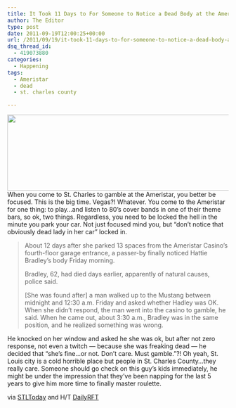 ```yaml
---
title: It Took 11 Days to For Someone to Notice a Dead Body at the Ameristar Parking Garage
author: The Editor
type: post
date: 2011-09-19T12:00:25+00:00
url: /2011/09/19/it-took-11-days-to-for-someone-to-notice-a-dead-body-at-the-ameristar-parking-garage/
dsq_thread_id:
  - 419073880
categories:
  - Happening
tags:
  - Ameristar
  - dead
  - st. charles county

---
```

[<img class="aligncenter size-full wp-image-10596" title="ameristar" src="http://media.punchingkitty.com/wordpress/2011/09/ameristar.jpeg" alt="" width="600" height="173" />][1]When you come to St. Charles to gamble at the Ameristar, you better be focused. This is the big time. Vegas?! Whatever. You come to the Ameristar for one thing: to play&#8230;and listen to 80&#8217;s cover bands in one of their theme bars, so ok, two things. Regardless, you need to be locked the hell in the minute you park your car. Not just focused mind you, but &#8220;don&#8217;t notice that obviously dead lady in her car&#8221; locked in.

> About 12 days after she parked 13 spaces from the Ameristar Casino&#8217;s fourth-floor garage entrance, a passer-by finally noticed Hattie Bradley&#8217;s body Friday morning.
> 
> Bradley, 62, had died days earlier, apparently of natural causes, police said.
> 
> [She was found after] a man walked up to the Mustang between midnight and 12:30 a.m. Friday and asked whether Hadley was OK. When she didn&#8217;t respond, the man went into the casino to gamble, he said. When he came out, about 3:30 a.m., Bradley was in the same position, and he realized something was wrong.

He knocked on her window and asked he she was ok, but after not zero response, not even a twitch &#8212; because she was freaking dead &#8212; he decided that &#8220;she&#8217;s fine&#8230;or not. Don&#8217;t care. Must gamble.&#8221;?! Oh yeah, St. Louis city is a cold horrible place but people in St. Charles County&#8230;they really care. Someone should go check on this guy&#8217;s kids immediately, he might be under the impression that they&#8217;ve been napping for the last 5 years to give him more time to finally master roulette.

via <a href="http://www.stltoday.com/news/local/stcharles/article_803b8021-0f57-532e-bc77-d5076d3105b2.html" target="_blank">STLToday</a> and H/T <a href="http://blogs.riverfronttimes.com/dailyrft/2011/09/how_does_dead_body_go_unnoticed_at_ameristar_st_charles.php" target="_blank">DailyRFT</a>

 [1]: http://media.punchingkitty.com/wordpress/2011/09/ameristar.jpeg